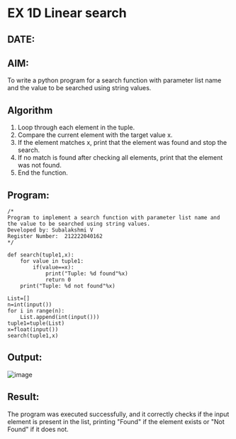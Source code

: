 # EX 1D Linear search
## DATE:
## AIM:
To write a python program for a search function with parameter list name and the value to be searched using string values.

## Algorithm
1. Loop through each element in the tuple.
2. Compare the current element with the target value x.
3. If the element matches x, print that the element was found and stop the search.
4. If no match is found after checking all elements, print that the element was not found.
5. End the function.
## Program:
```
/*
Program to implement a search function with parameter list name and the value to be searched using string values.
Developed by: Subalakshmi V
Register Number:  212222040162
*/
```
```
def search(tuple1,x):
    for value in tuple1:
        if(value==x):
            print("Tuple: %d found"%x)
            return 0
    print("Tuple: %d not found"%x)
    
List=[]
n=int(input())
for i in range(n):
    List.append(int(input()))
tuple1=tuple(List)
x=float(input())
search(tuple1,x)
```
## Output:
![image](https://github.com/user-attachments/assets/1f6b8d74-157d-4433-bdad-f505bac1f9cc)

## Result:
The program was executed successfully, and it correctly checks if the input element is present in the list, printing "Found" if the element exists or "Not Found" if it does not.
